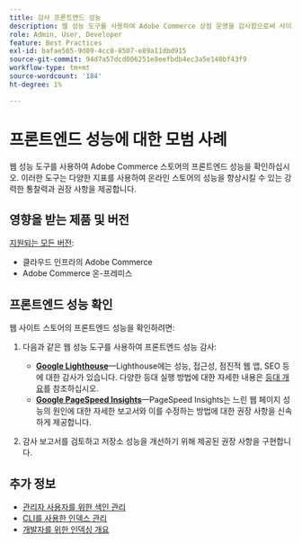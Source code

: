 ```yaml
---
title: 감사 프론트엔드 성능
description: 웹 성능 도구를 사용하여 Adobe Commerce 상점 운영을 감사함으로써 사이트 성능에 부정적인 영향을 미치는 문제를 식별하고 해결합니다.
role: Admin, User, Developer
feature: Best Practices
exl-id: bafae565-9d09-4cc0-8507-e89a11dbd915
source-git-commit: 94d7a57dcd006251e8eefbdb4ec3a5e140bf43f9
workflow-type: tm+mt
source-wordcount: '184'
ht-degree: 1%

---
```


# 프론트엔드 성능에 대한 모범 사례

웹 성능 도구를 사용하여 Adobe Commerce 스토어의 프론트엔드 성능을 확인하십시오.
이러한 도구는 다양한 지표를 사용하여 온라인 스토어의 성능을 향상시킬 수 있는 강력한 통찰력과 권장 사항을 제공합니다.

## 영향을 받는 제품 및 버전

[지원되는 모든 버전](../../../release/versions.md):

- 클라우드 인프라의 Adobe Commerce
- Adobe Commerce 온-프레미스

## 프론트엔드 성능 확인

웹 사이트 스토어의 프론트엔드 성능을 확인하려면:

1. 다음과 같은 웹 성능 도구를 사용하여 프론트엔드 성능 감사:

   - **[Google Lighthouse](https://web.dev/measure/)**—Lighthouse에는 성능, 접근성, 점진적 웹 앱, SEO 등에 대한 감사가 있습니다. 다양한 등대 실행 방법에 대한 자세한 내용은 [등대 개요](https://developer.chrome.com/docs/lighthouse/overview)를 참조하십시오.
   - **[Google PageSpeed Insights](https://pagespeed.web.dev/)**—PageSpeed Insights는 느린 웹 페이지 성능의 원인에 대한 자세한 보고서와 이를 수정하는 방법에 대한 권장 사항을 신속하게 제공합니다.

1. 감사 보고서를 검토하고 저장소 성능을 개선하기 위해 제공된 권장 사항을 구현합니다.

## 추가 정보

- [관리자 사용자를 위한 색인 관리](../../../configuration/cli/manage-indexers.md#configure-indexers)
- [CLI를 사용한 인덱스 관리](https://experienceleague.adobe.com/docs/commerce-operations/configuration-guide/cli/manage-indexers.html?lang=ko)
- [개발자를 위한 인덱싱 개요](https://developer.adobe.com/commerce/php/development/components/indexing/)
